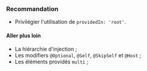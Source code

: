 ### Recommandation

- Privilégier l'utilisation de `providedIn: 'root'`.

#### Aller plus loin

- La hiérarchie d'injection&nbsp;;
- Les modifiers `@Optional`, `@Self`, `@SkipSelf` et `@Host`&nbsp;;
- Les éléments providés `multi`&nbsp;;
